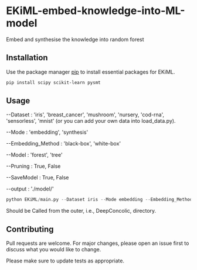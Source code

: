 # EKiML-embed-knowledge-into-ML-model
Embed and synthesise the knowledge into random forest 

## Installation

Use the package manager [pip](https://pip.pypa.io/en/stable/) to install essential packages for EKiML.

```bash
pip install scipy scikit-learn pysmt
```

## Usage

--Dataset : 'iris', 'breast_cancer', 'mushroom', 'nursery, 'cod-rna', 'sensorless', 'mnist' (or you can add your own data into load_data.py).

--Mode : 'embedding', 'synthesis'

--Embedding_Method : 'black-box', 'white-box'

--Model : 'forest', 'tree'

--Pruning : True, False

--SaveModel : True, False

--output : './model/'

```python
python EKiML/main.py --Dataset iris --Mode embedding --Embedding_Method black-box --Model forest
```
Should be Called from the outer, i.e., DeepConcolic, directory. 

## Contributing

Pull requests are welcome. For major changes, please open an issue first to discuss what you would like to change.

Please make sure to update tests as appropriate.

